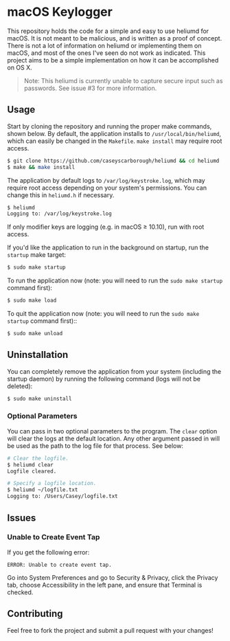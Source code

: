 # macOS Keylogger

This repository holds the code for a simple and easy to use heliumd for macOS.
It is not meant to be malicious, and is written as a proof of concept. There is
not a lot of information on heliumd or implementing them on macOS, and most of
the ones I've seen do not work as indicated. This project aims to be a simple
implementation on how it can be accomplished on OS X.

> Note: This heliumd is currently unable to capture secure input such as
> passwords. See issue #3 for more information.

## Usage

Start by cloning the repository and running the proper make commands, shown
below. By default, the application installs to `/usr/local/bin/heliumd`, which
can easily be changed in the `Makefile`. `make install` may require root access.

```bash
$ git clone https://github.com/caseyscarborough/heliumd && cd heliumd
$ make && make install
```

The application by default logs to `/var/log/keystroke.log`, which may require
root access depending on your system's permissions. You can change this in
`heliumd.h` if necessary.

```bash
$ heliumd
Logging to: /var/log/keystroke.log
```

If only modifier keys are logging (e.g. in macOS ≥ 10.10), run with root access.

If you'd like the application to run in the background on startup, run the
`startup` make target:

```bash
$ sudo make startup
```

To run the application now (note: you will need to run the `sudo make startup`
command first):

```bash
$ sudo make load
```

To quit the application now (note: you will need to run the `sudo make startup`
command first)::

```bash
$ sudo make unload
```

## Uninstallation

You can completely remove the application from your system (including the
startup daemon) by running the following command (logs will not be deleted):

```bash
$ sudo make uninstall
```

### Optional Parameters

You can pass in two optional parameters to the program. The `clear` option will
clear the logs at the default location. Any other argument passed in will be
used as the path to the log file for that process. See below:

```bash
# Clear the logfile.
$ heliumd clear
Logfile cleared.

# Specify a logfile location.
$ heliumd ~/logfile.txt
Logging to: /Users/Casey/logfile.txt
```

## Issues

### Unable to Create Event Tap

If you get the following error:

```
ERROR: Unable to create event tap.
```

Go into System Preferences and go to Security & Privacy, click the Privacy tab,
choose Accessibility in the left pane, and ensure that Terminal is checked.

## Contributing

Feel free to fork the project and submit a pull request with your changes!
